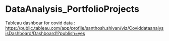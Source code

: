 # DataAnalysis_PortfolioProjects

Tableau dashboar for covid data : https://public.tableau.com/app/profile/santhosh.shivan/viz/CoviddataanalysisDashboard/Dashboard1?publish=yes
